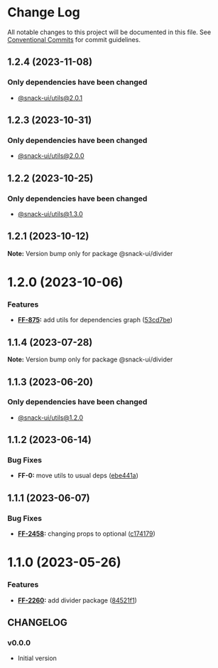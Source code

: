 # Change Log

All notable changes to this project will be documented in this file.
See [Conventional Commits](https://conventionalcommits.org) for commit guidelines.

## 1.2.4 (2023-11-08)

### Only dependencies have been changed
* [@snack-ui/utils@2.0.1](https://git.sbercloud.tech/sbercloud-ui/tokens-design-system/snack-uikit/-/blob/master/packages/utils/CHANGELOG.md)





## 1.2.3 (2023-10-31)

### Only dependencies have been changed
* [@snack-ui/utils@2.0.0](https://git.sbercloud.tech/sbercloud-ui/tokens-design-system/snack-uikit/-/blob/master/packages/utils/CHANGELOG.md)





## 1.2.2 (2023-10-25)

### Only dependencies have been changed
* [@snack-ui/utils@1.3.0](https://git.sbercloud.tech/sbercloud-ui/tokens-design-system/snack-uikit/-/blob/master/packages/utils/CHANGELOG.md)





## 1.2.1 (2023-10-12)

**Note:** Version bump only for package @snack-ui/divider





# 1.2.0 (2023-10-06)


### Features

* **[FF-875](https://jira.sbercloud.tech/browse/FF-875):** add utils for dependencies graph ([53cd7be](https://git.sbercloud.tech/sbercloud-ui/tokens-design-system/snack-uikit/commits/53cd7be638f01e573cb52b2417a39f4df4f6089b))





## 1.1.4 (2023-07-28)

**Note:** Version bump only for package @snack-ui/divider





## 1.1.3 (2023-06-20)

### Only dependencies have been changed
* [@snack-ui/utils@1.2.0](https://git.sbercloud.tech/sbercloud-ui/tokens-design-system/snack-uikit/-/blob/master/packages/utils/CHANGELOG.md)





## 1.1.2 (2023-06-14)


### Bug Fixes

* **FF-0:** move utils to usual deps ([ebe441a](https://git.sbercloud.tech/sbercloud-ui/tokens-design-system/snack-uikit/commits/ebe441ac398065cbe8523cbedd3df53176b9aea5))





## 1.1.1 (2023-06-07)


### Bug Fixes

* **[FF-2458](https://jira.sbercloud.tech/browse/FF-2458):** changing props to optional ([c174179](https://git.sbercloud.tech/sbercloud-ui/tokens-design-system/snack-uikit/commits/c174179d63eed481682ae2363714bc6dbb7f22cb))





# 1.1.0 (2023-05-26)


### Features

* **[FF-2260](https://jira.sbercloud.tech/browse/FF-2260):** add divider package ([84521f1](https://git.sbercloud.tech/sbercloud-ui/tokens-design-system/snack-uikit/commits/84521f1b055dbbdde5f3467e8fa0e5b3b6ff23d1))





## CHANGELOG

### v0.0.0

- Initial version
